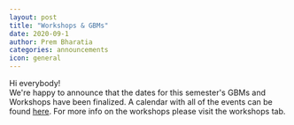 ```yaml
---
layout: post
title: "Workshops & GBMs"
date: 2020-09-1
author: Prem Bharatia
categories: announcements
icon: general
---
```


<p>
Hi everybody! <br> We're happy to announce that the dates for this semester's GBMs and Workshops have been finalized. A calendar with all of the events can be found 
  <a href="https://calendar.google.com/calendar/u/3?cid=b3BnOTRncTR2OHI3Y21zMnZldTk1NThvb2NAZ3JvdXAuY2FsZW5kYXIuZ29vZ2xlLmNvbQ">here</a>. For more info on the workshops please visit the workshops tab.


</p>
